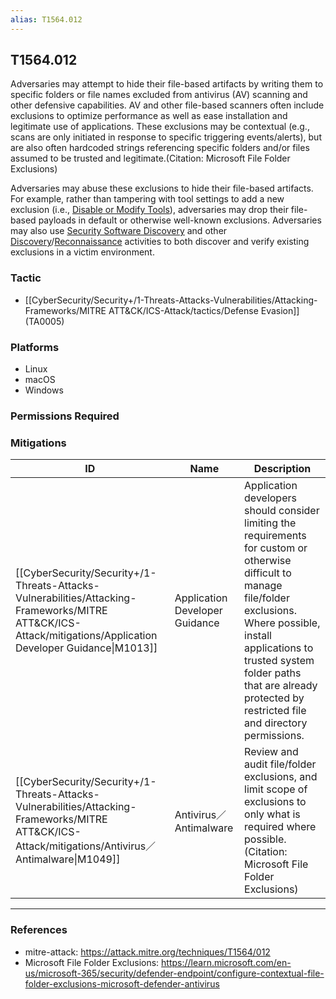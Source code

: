 ```yaml
---
alias: T1564.012
---
```


## T1564.012

Adversaries may attempt to hide their file-based artifacts by writing them to specific folders or file names excluded from antivirus (AV) scanning and other defensive capabilities. AV and other file-based scanners often include exclusions to optimize performance as well as ease installation and legitimate use of applications. These exclusions may be contextual (e.g., scans are only initiated in response to specific triggering events/alerts), but are also often hardcoded strings referencing specific folders and/or files assumed to be trusted and legitimate.(Citation: Microsoft File Folder Exclusions)

Adversaries may abuse these exclusions to hide their file-based artifacts. For example, rather than  tampering with tool settings to add a new exclusion (i.e., [Disable or Modify Tools](https://attack.mitre.org/techniques/T1562/001)), adversaries may drop their file-based payloads in default or otherwise well-known exclusions. Adversaries may also use [Security Software Discovery](https://attack.mitre.org/techniques/T1518/001) and other [Discovery](https://attack.mitre.org/tactics/TA0007)/[Reconnaissance](https://attack.mitre.org/tactics/TA0043) activities to both discover and verify existing exclusions in a victim environment.


### Tactic
- [[CyberSecurity/Security+/1-Threats-Attacks-Vulnerabilities/Attacking-Frameworks/MITRE ATT&CK/ICS-Attack/tactics/Defense Evasion]] (TA0005)

### Platforms
- Linux
- macOS
- Windows

### Permissions Required

### Mitigations

| ID | Name | Description |
| --- | --- | --- |
| [[CyberSecurity/Security+/1-Threats-Attacks-Vulnerabilities/Attacking-Frameworks/MITRE ATT&CK/ICS-Attack/mitigations/Application Developer Guidance\|M1013]] | Application Developer Guidance | Application developers should consider limiting the requirements for custom or otherwise difficult to manage file/folder exclusions. Where possible, install applications to trusted system folder paths that are already protected by restricted file and directory permissions. |
| [[CyberSecurity/Security+/1-Threats-Attacks-Vulnerabilities/Attacking-Frameworks/MITRE ATT&CK/ICS-Attack/mitigations/Antivirus／Antimalware\|M1049]] | Antivirus／Antimalware | Review and audit file/folder exclusions, and limit scope of exclusions to only what is required where possible.(Citation: Microsoft File Folder Exclusions) |


---
### References

- mitre-attack: https://attack.mitre.org/techniques/T1564/012
- Microsoft File Folder Exclusions: https://learn.microsoft.com/en-us/microsoft-365/security/defender-endpoint/configure-contextual-file-folder-exclusions-microsoft-defender-antivirus

